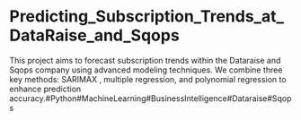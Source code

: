# Predicting_Subscription_Trends_at_DataRaise_and_Sqops
This project aims to forecast subscription trends within the Dataraise and Sqops company using advanced modeling techniques. We combine three key methods: SARIMAX , multiple regression, and polynomial regression to enhance prediction accuracy.#Python#MachineLearning#BusinessIntelligence#Dataraise#Sqops

